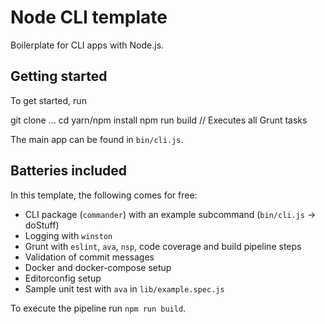 # Node CLI template

Boilerplate for CLI apps with Node.js.

## Getting started

To get started, run

  git clone ...
  cd <path to project>
  yarn/npm install
  npm run build // Executes all Grunt tasks

The main app can be found in `bin/cli.js`.

## Batteries included

In this template, the following comes for free:

* CLI package (`commander`) with an example subcommand (`bin/cli.js` ->
  doStuff)
* Logging with `winston`
* Grunt with `eslint`, `ava`, `nsp`, code coverage and build pipeline steps
* Validation of commit messages
* Docker and docker-compose setup
* Editorconfig setup
* Sample unit test with `ava` in `lib/example.spec.js`

To execute the pipeline run `npm run build`.
